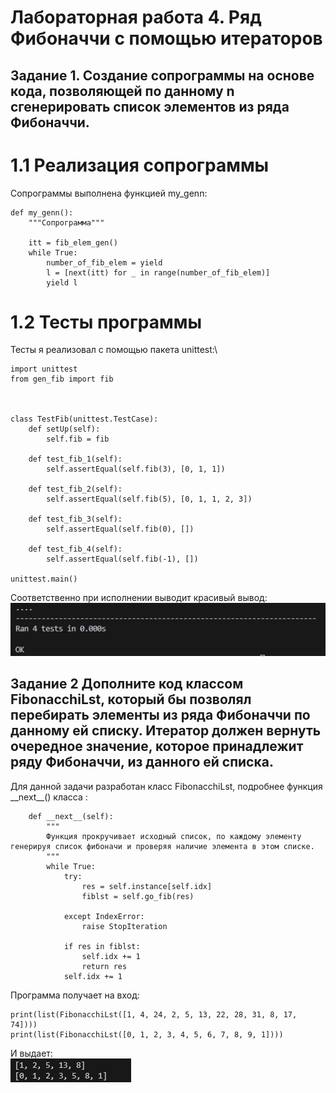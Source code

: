 # Лабораторная работа 4. Ряд Фибоначчи с помощью итераторов
## Задание 1. Создание сопрограммы на основе кода, позволяющей по данному n сгенерировать список элементов из ряда Фибоначчи.

# 1.1 Реализация сопрограммы

Сопрограммы выполнена функцией my_genn:

```
def my_genn():
    """Сопрограмма"""

    itt = fib_elem_gen()
    while True:
        number_of_fib_elem = yield
        l = [next(itt) for _ in range(number_of_fib_elem)]
        yield l
```


# 1.2 Тесты программы

Тесты я реализовал с помощью пакета unittest:\
```
import unittest
from gen_fib import fib



class TestFib(unittest.TestCase):
    def setUp(self):
        self.fib = fib

    def test_fib_1(self):
        self.assertEqual(self.fib(3), [0, 1, 1])
    
    def test_fib_2(self):
        self.assertEqual(self.fib(5), [0, 1, 1, 2, 3])

    def test_fib_3(self):
        self.assertEqual(self.fib(0), [])

    def test_fib_4(self):
        self.assertEqual(self.fib(-1), [])

unittest.main()
```

Соответственно при исполнении выводит красивый вывод:\
![alt text](image.png)

## Задание 2 Дополните код классом FibonacchiLst, который бы позволял перебирать элементы из ряда Фибоначчи по данному ей списку. Итератор должен вернуть очередное значение, которое принадлежит ряду Фибоначчи, из данного ей списка. 

Для данной задачи разработан класс FibonacchiLst, подробнее функция \_\_next__() класса :
```
    def __next__(self):
        """
        Функция прокручивает исходный список, по каждому элементу генерируя список фибоначи и проверяя наличие элемента в этом списке.
        """
        while True:
            try:
                res = self.instance[self.idx] 
                fiblst = self.go_fib(res)

            except IndexError:
                raise StopIteration
            
            if res in fiblst:
                self.idx += 1
                return res
            self.idx += 1
```

Программа получает на вход:
```
print(list(FibonacchiLst([1, 4, 24, 2, 5, 13, 22, 28, 31, 8, 17, 74])))
print(list(FibonacchiLst([0, 1, 2, 3, 4, 5, 6, 7, 8, 9, 1])))
```
И выдает:\
![alt text](image-1.png)